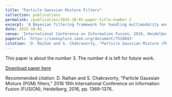 ```yaml
---
title: "Particle Gaussian Mixture Filters"
collection: publications
permalink: /publication/2015-10-01-paper-title-number-3
excerpt: 'A Bayesian filtering framework for handling multimodality and nonlinearity induced distortion.'
date: 2015-10-01
venue: 'International Conference on Information Fusion, 2016, Heidelberg, Germany.'
paperurl: 'https://ieeexplore.ieee.org/document/7528043'
citation: 'D. Raihan and S. Chakravorty, "Particle Gaussian Mixture (PGM) filters," 2016 19th International Conference on Information Fusion (FUSION), Heidelberg, 2016, pp. 1369-1376.'
---
```

This paper is about the number 3. The number 4 is left for future work.

[Download paper here](http://academicpages.github.io/files/paper3.pdf)

Recommended citation: D. Raihan and S. Chakravorty, "Particle Gaussian Mixture (PGM) filters," 2016 19th International Conference on Information Fusion (FUSION), Heidelberg, 2016, pp. 1369-1376..
